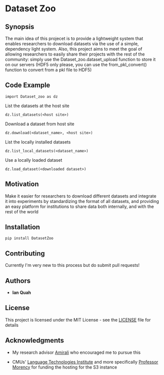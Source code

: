 # Dataset Zoo

## Synopsis

The main idea of this projecet is to provide a lightweight system that enables researchers to download datasets via the use of a simple, dependency light system. Also, this project aims to meet the goal of allowing researchers to easily share their projects with the rest of the community: simply use the Dataset_zoo.dataset_upload function to store it on our servers (HDF5 only please, you can use the from_pkl_convert() function to convert from a pkl file to HDF5)

## Code Example

```
import Dataset_zoo as dz
```

List the datasets at the host site
```
dz.list_datasets(<host site>)
```

Download a dataset from host site
```
dz.download(<dataset_name>, <host site>)
```                         

List the locally installed datasets
```
dz.list_local_datasets(<dataset_name>)
```

Use a locally loaded dataset
```
dz.load_dataset(<downloaded dataset>)
```

## Motivation

Make it easier for researchers to download different datasets and integrate it into experiments by standardizing the format of all datasets, and providing an easy platform for institutions to share data both internally, and with the rest of the world

## Installation

```
pip install DatasetZoo
```

## Contributing

Currently I'm very new to this process but do submit pull requests!

## Authors

* **Ian Quah**

## License

This project is licensed under the MIT License - see the [LICENSE](LICENSE.txt) file for details

## Acknowledgments

* My research advisor [Amirali](http://www.amiralibagherzadeh.com/) who encouraged me to pursue this

* CMUs' [Language Technologies Institute](https://www.lti.cs.cmu.edu/) and more specifically [Professor Morency](https://www.cs.cmu.edu/~morency/) for funding the hosting for the S3 instance
